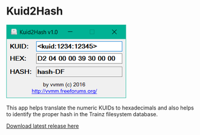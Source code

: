 # Kuid2Hash

![alt tag](kuid2hash.png)

This app helps translate the numeric KUIDs to hexadecimals and also helps to identify the proper hash in the Trainz filesystem database.

[Download latest release here](bin/Debug/Kuid2Hash.exe)
